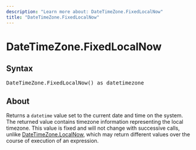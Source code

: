```yaml
---
description: "Learn more about: DateTimeZone.FixedLocalNow"
title: "DateTimeZone.FixedLocalNow"
---
```

# DateTimeZone.FixedLocalNow

## Syntax

<pre>
DateTimeZone.FixedLocalNow() as datetimezone
</pre>

## About

Returns a `datetime` value set to the current date and time on the system. The returned value contains timezone information representing the local timezone. This value is fixed and will not change with successive calls, unlike [DateTimeZone.LocalNow](datetimezone-localnow.md), which may return different values over the course of execution of an expression.
